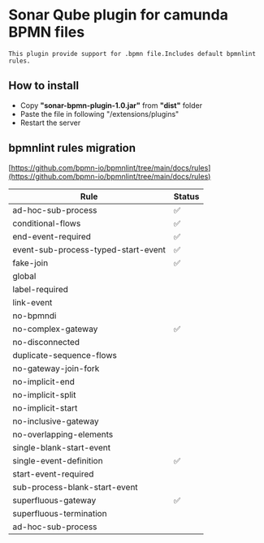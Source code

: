 # Sonar Qube plugin for camunda BPMN files

    This plugin provide support for .bpmn file.Includes default bpmnlint rules.


## How to install 
- Copy **"sonar-bpmn-plugin-1.0.jar"** from **"dist"** folder
- Paste the file in following "<sonar server path>/extensions/plugins"
- Restart the server



## bpmnlint rules migration
[https://github.com/bpmn-io/bpmnlint/tree/main/docs/rules](https://github.com/bpmn-io/bpmnlint/tree/main/docs/rules)

| Rule                                | Status |
|-------------------------------------|--------|
| ad-hoc-sub-process                  | ✅      |
| conditional-flows                   | ✅      |
| end-event-required                  | ✅      |
| event-sub-process-typed-start-event | ✅      |
| fake-join                           | ✅      |
| global                              |        |
| label-required                      |        |
| link-event                          |        |
| no-bpmndi                           |        |
| no-complex-gateway                  | ✅      |
| no-disconnected                     |        |
| duplicate-sequence-flows            |        |
| no-gateway-join-fork                |        |
| no-implicit-end                     |        |
| no-implicit-split                   |        |
| no-implicit-start                   |        |
| no-inclusive-gateway                |        |
| no-overlapping-elements             |        |
| single-blank-start-event            |        |
| single-event-definition             | ✅      |
| start-event-required                |        |
| sub-process-blank-start-event       |        |
| superfluous-gateway                 | ✅      |
| superfluous-termination             |        |
| ad-hoc-sub-process                  |        |